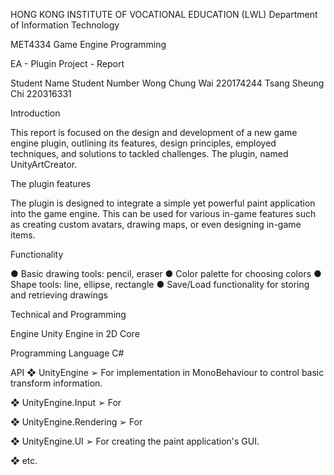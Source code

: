 HONG KONG INSTITUTE OF VOCATIONAL EDUCATION (LWL) Department of Information Technology

MET4334 Game Engine Programming

EA - Plugin Project - Report


Student Name 	Student Number
Wong Chung Wai	220174244
Tsang Sheung Chi	220316331
















Introduction

This report is focused on the design and development of a new game engine plugin, outlining its features, design principles, employed techniques, and solutions to tackled challenges. The plugin, named UnityArtCreator.


The plugin features

The plugin is designed to integrate a simple yet powerful paint application into the game engine. This can be used for various in-game features such as creating custom avatars, drawing maps, or even designing in-game items.




Functionality 

●	Basic drawing tools: pencil, eraser
●	Color palette for choosing colors
●	Shape tools: line, ellipse, rectangle
●	Save/Load functionality for storing and retrieving drawings









Technical and Programming

Engine
Unity Engine in 2D Core

Programming Language
C#

API
❖ UnityEngine 
	➢ For implementation in MonoBehaviour to control basic transform information. 

❖ UnityEngine.Input
➢ For

❖ UnityEngine.Rendering 
➢ For 

❖ UnityEngine.UI
➢ For creating the paint application's GUI.

❖ etc.











